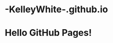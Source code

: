 # -KelleyWhite-.github.io
<!DOCTYPE html>
<html lang="en">
<head>
  <meta charset="UTF-8">
  <title>GitHub Pages Test</title>
</head>
<body>
  <h1>Hello GitHub Pages!</h1>
</body>
</html>
